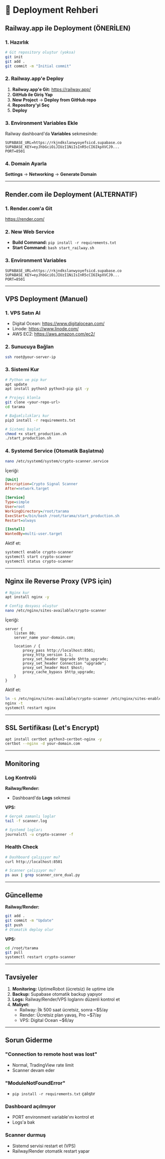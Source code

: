 # 🚀 Deployment Rehberi

## Railway.app ile Deployment (ÖNERİLEN)

### 1. Hazırlık

```bash
# Git repository oluştur (yoksa)
git init
git add .
git commit -m "Initial commit"
```

### 2. Railway.app'e Deploy

1. **Railway.app'e Git:** https://railway.app/
2. **GitHub ile Giriş Yap**
3. **New Project** → **Deploy from GitHub repo**
4. **Repository'yi Seç**
5. **Deploy**

### 3. Environment Variables Ekle

Railway dashboard'da **Variables** sekmesinde:

```
SUPABASE_URL=https://rkjndkslanwyoyefsicd.supabase.co
SUPABASE_KEY=eyJhbGciOiJIUzI1NiIsInR5cCI6IkpXVCJ9...
PORT=8501
```

### 4. Domain Ayarla

**Settings** → **Networking** → **Generate Domain**

---

## Render.com ile Deployment (ALTERNATIF)

### 1. Render.com'a Git
https://render.com/

### 2. New Web Service

- **Build Command:** `pip install -r requirements.txt`
- **Start Command:** `bash start_railway.sh`

### 3. Environment Variables

```
SUPABASE_URL=https://rkjndkslanwyoyefsicd.supabase.co
SUPABASE_KEY=eyJhbGciOiJIUzI1NiIsInR5cCI6IkpXVCJ9...
PORT=8501
```

---

## VPS Deployment (Manuel)

### 1. VPS Satın Al
- Digital Ocean: https://www.digitalocean.com/
- Linode: https://www.linode.com/
- AWS EC2: https://aws.amazon.com/ec2/

### 2. Sunucuya Bağlan

```bash
ssh root@your-server-ip
```

### 3. Sistemi Kur

```bash
# Python ve pip kur
apt update
apt install python3 python3-pip git -y

# Projeyi klonla
git clone <your-repo-url>
cd tarama

# Bağımlılıkları kur
pip3 install -r requirements.txt

# Sistemi başlat
chmod +x start_production.sh
./start_production.sh
```

### 4. Systemd Service (Otomatik Başlatma)

```bash
nano /etc/systemd/system/crypto-scanner.service
```

İçeriği:
```ini
[Unit]
Description=Crypto Signal Scanner
After=network.target

[Service]
Type=simple
User=root
WorkingDirectory=/root/tarama
ExecStart=/bin/bash /root/tarama/start_production.sh
Restart=always

[Install]
WantedBy=multi-user.target
```

Aktif et:
```bash
systemctl enable crypto-scanner
systemctl start crypto-scanner
systemctl status crypto-scanner
```

---

## Nginx ile Reverse Proxy (VPS için)

```bash
# Nginx kur
apt install nginx -y

# Config dosyası oluştur
nano /etc/nginx/sites-available/crypto-scanner
```

İçeriği:
```nginx
server {
    listen 80;
    server_name your-domain.com;

    location / {
        proxy_pass http://localhost:8501;
        proxy_http_version 1.1;
        proxy_set_header Upgrade $http_upgrade;
        proxy_set_header Connection "upgrade";
        proxy_set_header Host $host;
        proxy_cache_bypass $http_upgrade;
    }
}
```

Aktif et:
```bash
ln -s /etc/nginx/sites-available/crypto-scanner /etc/nginx/sites-enabled/
nginx -t
systemctl restart nginx
```

---

## SSL Sertifikası (Let's Encrypt)

```bash
apt install certbot python3-certbot-nginx -y
certbot --nginx -d your-domain.com
```

---

## Monitoring

### Log Kontrolü

**Railway/Render:**
- Dashboard'da **Logs** sekmesi

**VPS:**
```bash
# Gerçek zamanlı loglar
tail -f scanner.log

# Systemd logları
journalctl -u crypto-scanner -f
```

### Health Check

```bash
# Dashboard çalışıyor mu?
curl http://localhost:8501

# Scanner çalışıyor mu?
ps aux | grep scanner_core_dual.py
```

---

## Güncelleme

**Railway/Render:**
```bash
git add .
git commit -m "Update"
git push
# Otomatik deploy olur
```

**VPS:**
```bash
cd /root/tarama
git pull
systemctl restart crypto-scanner
```

---

## Tavsiyeler

1. **Monitoring:** UptimeRobot (ücretsiz) ile uptime izle
2. **Backup:** Supabase otomatik backup yapıyor
3. **Logs:** Railway/Render/VPS loglarını düzenli kontrol et
4. **Maliyet:** 
   - Railway: İlk 500 saat ücretsiz, sonra ~$5/ay
   - Render: Ücretsiz plan yavaş, Pro ~$7/ay
   - VPS: Digital Ocean ~$6/ay

---

## Sorun Giderme

### "Connection to remote host was lost"
- Normal, TradingView rate limit
- Scanner devam eder

### "ModuleNotFoundError"
- `pip install -r requirements.txt` çalıştır

### Dashboard açılmıyor
- PORT environment variable'ını kontrol et
- Logs'a bak

### Scanner durmuş
- Sistemd servisi restart et (VPS)
- Railway/Render otomatik restart yapar
